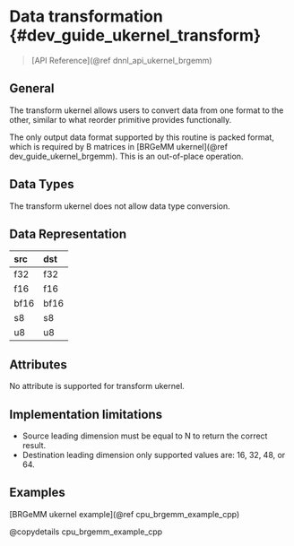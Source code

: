 Data transformation {#dev_guide_ukernel_transform}
=======================================

>
> [API Reference](@ref dnnl_api_ukernel_brgemm)
>

## General

The transform ukernel allows users to convert data from one format to the other,
similar to what reorder primitive provides functionally.

The only output data format supported by this routine is packed format, which is
required by B matrices in [BRGeMM ukernel](@ref dev_guide_ukernel_brgemm).
This is an out-of-place operation.

## Data Types

The transform ukernel does not allow data type conversion.

## Data Representation

| src  | dst  |
|:-----|:-----|
| f32  | f32  |
| f16  | f16  |
| bf16 | bf16 |
| s8   | s8   |
| u8   | u8   |

## Attributes

No attribute is supported for transform ukernel.

## Implementation limitations

- Source leading dimension must be equal to N to return the correct result.
- Destination leading dimension only supported values are: 16, 32, 48, or 64.

## Examples

[BRGeMM ukernel example](@ref cpu_brgemm_example_cpp)

@copydetails cpu_brgemm_example_cpp
